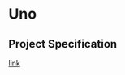# Uno 


## Project Specification
[link](https://docs.google.com/presentation/d/1OMjyxKC7_71eLOA2IwYtNWtkrLsH_sS8Zbw9jitxQy8/edit?usp=sharing)
